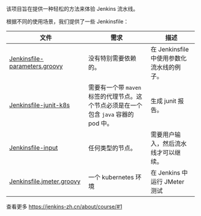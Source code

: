 该项目旨在提供一种轻松的方法来体验 Jenkins 流水线。

根据不同的使用场景，我们提供了一些 Jenkinsfile：

|文件|需求|描述|
|---|---|---|
|[Jenkinsfile-parameters.groovy](Jenkinsfile-parameters.groovy)|没有特别需要依赖的。|在 Jenkinsfile 中使用参数化流水线的例子。|
|[Jenkinsfile-junit-k8s](Jenkinsfile-junit-k8s)|需要有一个带 `maven` 标签的代理节点。这个节点必须是在一个包含 `java` 容器的 pod 中。|生成 junit 报告。|
|[Jenkinsfile-input](Jenkinsfile-input)|任何类型的节点。|需要用户输入，然后流水线才可以继续。|
|[Jenkinsfile.jmeter.groovy](Jenkinsfile.jmeter.groovy)|一个 kubernetes 环境|在 Jenkins 中运行 JMeter 测试|

查看更多 https://jenkins-zh.cn/about/course/#1
